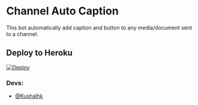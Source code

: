 # Channel Auto Caption 

This bot automatically add caption and button to any media/document sent to a channel.

## Deploy to Heroku

[![Deploy](https://www.herokucdn.com/deploy/button.svg)](https://heroku.com/deploy?template=https://github.com/anisagar123/hgm)


### Devs: 
- [@Kushalhk](https://github.com/anisagar123)

